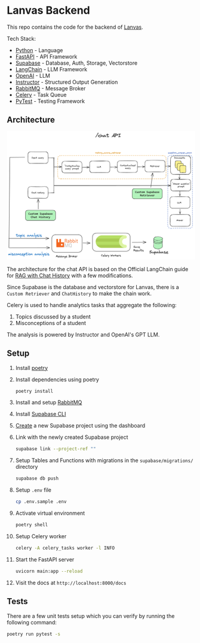 # Lanvas Backend

This repo contains the code for the backend of [Lanvas](https://github.com/13point5/lanvas-frontend).

Tech Stack:

- [Python](https://www.python.org/) - Language
- [FastAPI](https://fastapi.tiangolo.com/) - API Framework
- [Supabase](https://supabase.com/) - Database, Auth, Storage, Vectorstore
- [LangChain](https://python.langchain.com/v0.2/docs/introduction/) - LLM Framework
- [OpenAI](https://openai.com/) - LLM
- [Instructor](https://python.useinstructor.com/) - Structured Output Generation
- [RabbitMQ](https://www.rabbitmq.com/) - Message Broker
- [Celery](https://docs.celeryq.dev/en/stable/) - Task Queue
- [PyTest](https://docs.pytest.org/en/8.2.x/) - Testing Framework

## Architecture

![architecture](assets/architecture.png)

The architecture for the chat API is based on the Official LangChain guide for [RAG with Chat History](https://python.langchain.com/v0.2/docs/how_to/qa_chat_history_how_to/) with a few modifications.

Since Supabase is the database and vectorstore for Lanvas, there is a `Custom Retriever` and `ChatHistory` to make the chain work.

Celery is used to handle analytics tasks that aggregate the following:

1. Topics discussed by a student
2. Misconceptions of a student

The analysis is powered by Instructor and OpenAI's GPT LLM.

## Setup

1. Install [poetry](https://python-poetry.org/docs/#installation)

1. Install dependencies using poetry

   ```bash
   poetry install
   ```

1. Install and setup [RabbitMQ](https://docs.celeryq.dev/en/stable/getting-started/backends-and-brokers/rabbitmq.html#broker-rabbitmq)

1. Install [Supabase CLI](https://supabase.com/docs/guides/cli/getting-started)

1. [Create](https://supabase.com/dashboard/projects) a new Supabase project using the dashboard

1. Link with the newly created Supabase project

   ```bash
   supabase link --project-ref ""
   ```

1. Setup Tables and Functions with migrations in the `supabase/migrations/` directory

   ```bash
   supabase db push
   ```

1. Setup `.env` file

   ```bash
   cp .env.sample .env
   ```

1. Activate virtual environment

   ```bash
   poetry shell
   ```

1. Setup Celery worker

   ```bash
   celery -A celery_tasks worker -l INFO
   ```

1. Start the FastAPI server

   ```bash
   uvicorn main:app --reload
   ```

1. Visit the docs at `http://localhost:8000/docs`

## Tests

There are a few unit tests setup which you can verify by running the following command:

```bash
poetry run pytest -s
```
